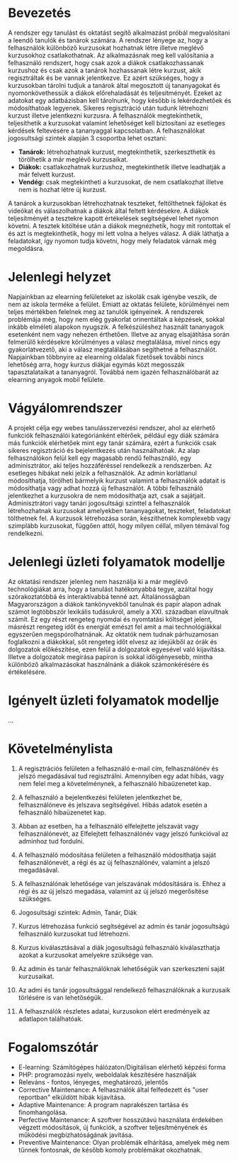 # Bevezetés

A rendszer egy tanulást és oktatást segítő alkalmazást próbál megvalósítani a leendő tanulók és tanárok számára. 
A rendszer lényege az, hogy a felhasználók különböző kurzusokat hozhatnak létre illetve meglévő kurzusokhoz csatlakothatnak. 
Az alkalmazásnak meg kell valósítania a felhasználó rendszert, hogy csak azok a diákok csatlakozhassanak kurzushoz és csak azok a tanárok hozhassanak létre kurzust, akik regisztráltak és be vannak jelentkezve.
Ez azért szükséges, hogy a kurzusokban tárolni tudjuk a tanárok által megosztott új tananyagokat és nyomonkövethessük a diákok előrehaladását és teljesítményét. 
Ezeket az adatokat egy adatbázisban kell tárolnunk, hogy később is lekérdezhetőek és módosíthatóak legyenek. 
Sikeres regisztráció után tudunk létrehozni kurzust illetve jelentkezni kurzusra. 
A felhasználók megtekinthetik, teljesíthetik a kurzusokat valamint lehetőséget kell biztosítani az esetleges kérdések feltevésére a tananyaggal kapcsolatban. 
A felhasználókat jogosultsági szintek alapján 3 csoportba lehet osztani:

- **Tanárok:** létrehozhatnak kurzust, megtekinthetik, szerkeszthetik és törölhetik a már meglévő kurzusaikat.
- **Diákok:** csatlakozhatnak kurzushoz, megtekinthetik illetve leadhatják a már felvett kurzust.
- **Vendég:** csak megtekintheti a kurzusokat, de nem csatlakozhat illetve nem is hozhat létre új kurzust.

A tanárok a kurzusokban létrehozhatnak teszteket, feltölthetnek fájlokat és videókat és válaszolhatnak a diákok által feltett kérdésekre.
A diákok teljesítményét a tesztekre kapott értékelések segítségével lehet nyomon követni. 
A tesztek kitöltése után a diákok megnézhetik, hogy mit rontottak el és azt is megtekinthetik, hogy mi lett volna a helyes válasz. 
A diák láthatja a feladatokat, így nyomon tudja követni, hogy mely feladatok várnak még megoldásra.

# Jelenlegi helyzet

Napjainkban az elearning felületeket az iskolák csak igénybe veszik, de nem az iskola terméke a felület. Emiatt az oktatás felülete, körülményei nem teljes mértékben felelnek meg az tanulók igényeinek. A rendszerek problémája még, hogy nem elég gyakorlat orinentáltak a képzések, sokkal inkább elméleti alapokon nyugszik. A felkészüléshez használt tananyagok esetenként nem vagy nehezen érthetően. Illetve az anyag elsajátítása során felmerülő kérdésekre körülményes a válasz megtalálása, mivel nincs egy gyakorlatvezető, aki a válasz megtalálásában segíthetné a felhasználót. Napjainkban többnyire az elearning oldalak fizetősek további nincs lehetőség arra, hogy kurzus diákjai egymás közt megosszák tapasztalataikat a tananyagról. Továbbá nem igazén felhasználóbarát az elearning anyagok mobil felülete.


# Vágyálomrendszer

A projekt célja egy webes tanulásszervezési rendszer, ahol az elérhető funkciók felhasználói kategóriánként eltérőek, például egy diák számára más funkciók elérhetőek mint egy tanár számára, ezért a funkciók csak sikeres regisztráció és bejelentkezés után használhatóak.
Az alap felhasználókon felül kell egy magasabb rendű felhasználó, egy adminisztrátor, aki teljes hozzáféréssel rendelkezik a rendszerben. Az esetleges hibákat neki jelzik a felhasználók. Az admin korlátlanul módosíthatja, törölheti bármelyik kurzust valamint a felhasználók adatait is módosíthatja vagy adhat hozzá új felhasználót.
A többi felhasználó jelentkezhet a kurzusokra de nem módosíthatja azt, csak a sajátjait. 
Adminisztrátori vagy tanári jogosultsági szinttel a felhasználók létrehozhatnak kurzusokat amelyekben tananyagokat, teszteket, feladatokat tölthetnek fel. A kurzusok létrehozása során, készíthetnek komplexebb vagy szimplább kurzusokat, függően attól, hogy milyen céllal, milyen témával fog rendelkezni.


# Jelenlegi üzleti folyamatok modellje

Az oktatási rendszer jelenleg nem használja ki a már meglévő technológiákat arra, hogy a tanulást hatékonyabbá tegye, azáltal hogy szórakoztatóbbá és interaktívabbá tenné azt. Általánosságban Magyarországon a diákok tankönyvekből tanulnak és papír alapon adnak számot legtöbbször lexikális tudásukról, amely a XXI. században elavultnak számít. Ez egy részt rengeteg nyomdai és nyomtatási költséget jelent, másrészt rengeteg időt és energiát emészt fel amit a mai technológiákkal egyszerűen megspórolhatnának. 
Az oktatók nem tudnak párhuzamosan foglalkozni a diákokkal, sőt rengeteg időt elvesz az idejükből az órák és dolgozatok előkészítése, ezen felül a dolgozatok egyesével való kijavítása. Illetve a dolgozatok megírása papíron is sokkal időigényesebb, mintha különböző alkalmazásokat használnánk a diákok számonkérésére és értékelésére. 


# Igényelt üzleti folyamatok modellje

...


# Követelménylista

1. A regisztrációs felületen a felhasználó e-mail cím, felhasználónév és jelszó megadásával tud regisztrálni. Amennyiben egy adat hibás, vagy nem felel meg a követelménynek, a felhasználó hibaüzenetet kap.

2. A felhasználó a bejelentkezési felületen jelentkezhet be, felhasználóneve és jelszava segítségével. Hibás adatok esetén a felhasználó hibaüzenetet kap.

3. Abban az esetben, ha a felhasználó elfelejtette jelszavát vagy felhasználónevét, az Elfelejtett felhasználónév vagy jelszó funkcióval az adminhoz tud fordulni.

4. A felhasználó módosítása felületen a felhasználó módosíthatja saját felhasználónevét, a régi és az új felhasználónév, valamint a jelszó megadásával.

5. A felhasználónak lehetősége van jelszavának módosítására is. Ehhez a régi és az új jelszó megadása, valamint az új jelszó megerősítése szükséges.

6. Jogosultsági szintek: Admin, Tanár, Diák

7. Kurzus létrehozása funkció segítségével az admin és tanár jogosultságú felhasználó kurzusokat tud létrehozni.

8. Kurzus kiválasztásával a diák jogosultságú felhasználó kiválaszthatja azokat a kurzusokat amelyekre szüksége van.

9. Az admin és tanár felhasználóknak lehetőségük van szerkeszteni saját kurzusaikat.

10. Az admi és tanár jogosultsággal rendelkező felhasználóknak a kurzusaik törlésére is van lehetőségük.

11. A felhasználók részletes adatai, kurzusokon elért eredményeik az adatlapon találhatóak.


# Fogalomszótár

- E-learning: Számítógépes hálózaton/Digitálisan elérhető képzési forma
- PHP: programozási nyelv, weboldalak készítésére használják
- Releváns - fontos, lényeges, meghatározó, jelentős
- Corrective Maintenance: A felhasználók által felfedezett és "user reportban" elküldött hibák kijavítása.
- Adaptive Maintenance: A program naprakészen tartása és finomhangolása.
- Perfective Maintenance: A szoftver hosszútávú használata érdekében végzett módosítások, új funkciók, a szoftver teljesítményének és működési megbízhatóságának javítása.
- Preventive Maintenance: Olyan problémák elhárítása, amelyek még nem tűnnek fontosnak, de később komoly problémákat okozhatnak.